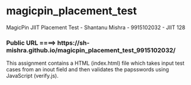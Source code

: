 # magicpin_placement_test
MagicPin JIIT Placement Test - Shantanu Mishra - 9915102032 - JIIT 128

<h3> Public URL ====>    https://sh-mishra.github.io/magicpin_placement_test_9915102032/ </h3>

This assignment contains a HTML (index.html) file which takes input test cases from an inout field and then validates the papsswords using JavaScript (verify.js).

